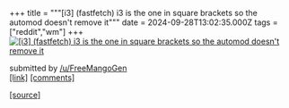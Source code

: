 +++
title = """[i3] (fastfetch) i3 is the one in square brackets so the automod doesn't remove it"""
date = 2024-09-28T13:02:35.000Z
tags = ["reddit","wm"]
+++
[![[i3] (fastfetch) i3 is the one in square brackets so the automod doesn't remove it](https://preview.redd.it/vsstd2nbtjrd1.png?width=640&crop=smart&auto=webp&s=7f437c552240871dbdc519883a39394307edcb33 "[i3] (fastfetch) i3 is the one in square brackets so the automod doesn't remove it")](https://www.reddit.com/r/unixporn/comments/1frdta5/i3_fastfetch_i3_is_the_one_in_square_brackets_so/)

submitted by [/u/FreeMangoGen](https://www.reddit.com/user/FreeMangoGen)  
[\[link\]](https://i.redd.it/vsstd2nbtjrd1.png) [\[comments\]](https://www.reddit.com/r/unixporn/comments/1frdta5/i3_fastfetch_i3_is_the_one_in_square_brackets_so/)

[[source]](https://www.reddit.com/r/unixporn/comments/1frdta5/i3_fastfetch_i3_is_the_one_in_square_brackets_so/)
